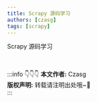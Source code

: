```yaml
---
title: Scrapy 源码学习
authors: [czasg]
tags: [scrapy]
---
```


Scrapy 源码学习

<!--truncate-->


<br/>

:::info 👇👇👇
**本文作者:** Czasg     
**版权声明:** 转载请注明出处哦~👮‍    
:::
